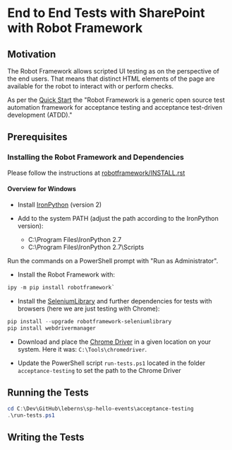 # End to End Tests with SharePoint with Robot Framework

## Motivation

The Robot Framework allows scripted UI testing as on the perspective of the end users.
That means that distinct HTML elements of the page are available for the robot to interact with or perform checks.

As per the [Quick Start](https://github.com/robotframework/QuickStartGuide/blob/master/QuickStart.rst) the
"Robot Framework is a generic open source test automation framework for acceptance testing and acceptance test-driven development (ATDD)."

## Prerequisites

### Installing the Robot Framework and Dependencies

Please follow the instructions at [robotframework/INSTALL.rst](https://github.com/robotframework/robotframework/blob/master/INSTALL.rst)

#### Overview for Windows 

* Install [IronPython](https://github.com/IronLanguages) (version 2)

* Add to the system PATH (adjust the path according to the IronPython version):
  * C:\Program Files\IronPython 2.7
  * C:\Program Files\IronPython 2.7\Scripts

Run the commands on a PowerShell prompt with "Run as Administrator".

* Install the Robot Framework with:

```PowerShell
ipy -m pip install robotframework`
```

* Install the [SeleniumLibrary](https://github.com/robotframework/SeleniumLibrary) and further dependencies for tests with browsers (here we are just testing with Chrome):

```PowerShell
pip install --upgrade robotframework-seleniumlibrary
pip install webdrivermanager
```

* Download and place the [Chrome Driver](http://chromedriver.chromium.org/downloads) in a given location on your system. Here it was: `C:\Tools\chromedriver`.

* Update the PowerShell script `run-tests.ps1` located in the folder `acceptance-testing` to set the path to the Chrome Driver

## Running the Tests

```PowerShell
cd C:\Dev\GitHub\leberns\sp-hello-events\acceptance-testing
.\run-tests.ps1
```

## Writing the Tests


